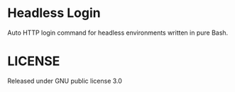 # Headless Login

Auto HTTP login command for headless environments written in pure Bash.


# LICENSE

Released under GNU public license 3.0
